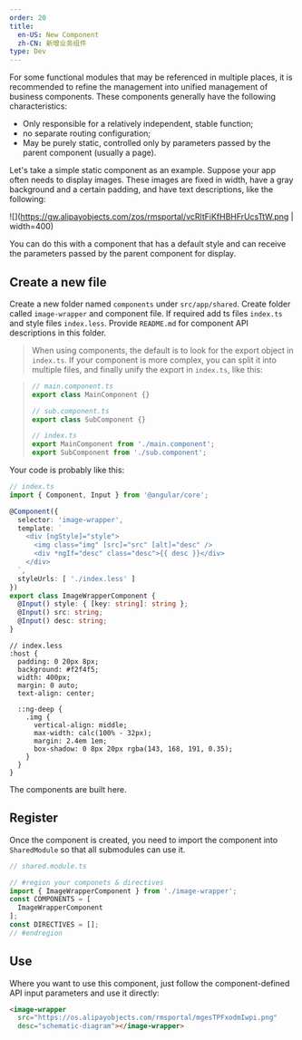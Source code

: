 ```yaml
---
order: 20
title:
  en-US: New Component
  zh-CN: 新增业务组件
type: Dev
---
```


For some functional modules that may be referenced in multiple places, it is recommended to refine the management into unified management of business components. These components generally have the following characteristics:

- Only responsible for a relatively independent, stable function;
- no separate routing configuration;
- May be purely static, controlled only by parameters passed by the parent component (usually a page).

Let's take a simple static component as an example. Suppose your app often needs to display images. These images are fixed in width, have a gray background and a certain padding, and have text descriptions, like the following:

![](https://gw.alipayobjects.com/zos/rmsportal/vcRltFiKfHBHFrUcsTtW.png | width=400)

You can do this with a component that has a default style and can receive the parameters passed by the parent component for display.

## Create a new file

Create a new folder named `components` under `src/app/shared`. Create folder called `image-wrapper` and component file. If required add ts files `index.ts` and style files `index.less`. Provide `README.md` for component API descriptions in this folder.

> When using components, the default is to look for the export object in `index.ts`. If your component is more complex, you can split it into multiple files, and finally unify the export in `index.ts`, like this:

> ```ts
> // main.component.ts
> export class MainComponent {}
>
> // sub.component.ts
> export class SubComponent {}
>
> // index.ts
> export MainComponent from './main.component';
> export SubComponent from './sub.component';
> ```

Your code is probably like this:

```ts
// index.ts
import { Component, Input } from '@angular/core';

@Component({
  selector: 'image-wrapper',
  template: `
    <div [ngStyle]="style">
      <img class="img" [src]="src" [alt]="desc" />
      <div *ngIf="desc" class="desc">{{ desc }}</div>
    </div>
  `,
  styleUrls: [ './index.less' ]
})
export class ImageWrapperComponent {
  @Input() style: { [key: string]: string };
  @Input() src: string;
  @Input() desc: string;
}
```

```less
// index.less
:host {
  padding: 0 20px 8px;
  background: #f2f4f5;
  width: 400px;
  margin: 0 auto;
  text-align: center;

  ::ng-deep {
    .img {
      vertical-align: middle;
      max-width: calc(100% - 32px);
      margin: 2.4em 1em;
      box-shadow: 0 8px 20px rgba(143, 168, 191, 0.35);
    }
  }
}
```

The components are built here.

## Register

Once the component is created, you need to import the component into `SharedModule` so that all submodules can use it.

```ts
// shared.module.ts

// #region your componets & directives
import { ImageWrapperComponent } from './image-wrapper';
const COMPONENTS = [
  ImageWrapperComponent
];
const DIRECTIVES = [];
// #endregion
```

## Use

Where you want to use this component, just follow the component-defined API input parameters and use it directly:

```html
<image-wrapper
  src="https://os.alipayobjects.com/rmsportal/mgesTPFxodmIwpi.png"
  desc="schematic-diagram"></image-wrapper>
```
